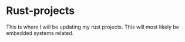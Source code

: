 # Rust-projects
This is where I will be updating my rust projects. This will most likely be embedded systems related.
